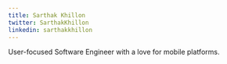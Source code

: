 ```yaml
---
title: Sarthak Khillon
twitter: SarthakKhillon
linkedin: sarthakkhillon
---
```


User-focused Software Engineer with a love for mobile platforms.

